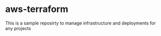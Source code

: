 # aws-terraform

This is a sample reposirty to manage infrastructure and deployments for any projects